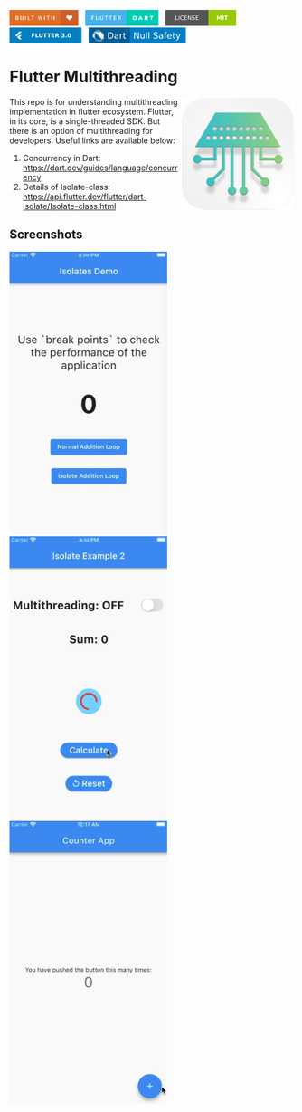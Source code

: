 <img src="screenshots/badges/built-with-love.svg" height="28px"/>&nbsp;&nbsp;
<img src="screenshots/badges/flutter-dart.svg" height="28px" />&nbsp;&nbsp;
<a href="https://choosealicense.com/licenses/mit/" target="_blank"><img src="screenshots/badges/license-MIT.svg" height="28px" /></a>&nbsp;&nbsp;
<img src="screenshots/badges/Flutter-3.svg" height="28px" />&nbsp;&nbsp;
<img src="screenshots/badges/dart-null_safety-blue.svg" height="28px"/>

# Flutter Multithreading

<img align="right" src="screenshots/app_store_icons/playstore.png" height="200"></img>
This repo is for understanding multithreading implementation in flutter ecosystem. Flutter, in its core, is a single-threaded SDK. But there is an option of multithreading for developers. Useful links are available below:<br>

1. Concurrency in Dart: https://dart.dev/guides/language/concurrency
2. Details of Isolate-class: https://api.flutter.dev/flutter/dart-isolate/Isolate-class.html

## Screenshots

<img align="centre" src="screenshots/1_basic.gif" height="500"></img>
&emsp;&emsp;
<img align="centre" src="screenshots/2_basic_2.gif" height="500"></img>
&emsp;&emsp;
<img align="centre" src="screenshots/3_counter_app.gif" height="500"></img>
